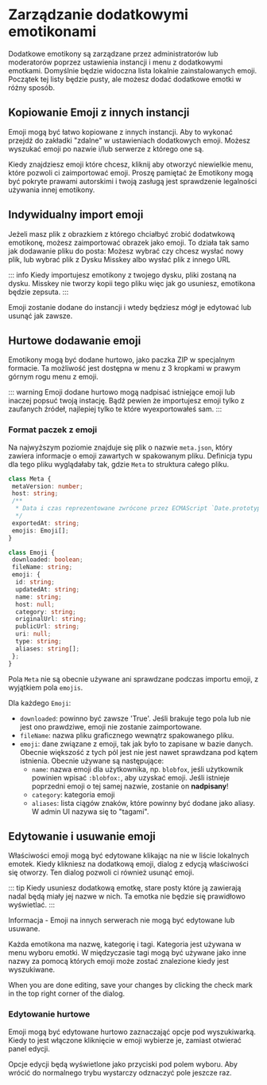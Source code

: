 # Zarządzanie dodatkowymi emotikonami

Dodatkowe emotikony są zarządzane przez administratorów lub moderatorów poprzez ustawienia instancji i menu z dodatkowymi emotkami.
Domyślnie będzie widoczna lista lokalnie zainstalowanych emoji.
Początek tej listy będzie pusty, ale możesz dodać dodatkowe emotki w różny sposób.

## Kopiowanie Emoji z innych instancji

Emoji mogą być łatwo kopiowane z innych instancji.
Aby to wykonać przejdź do zakładki "zdalne" w ustawieniach dodatkowych emoji.
Możesz wyszukać emoji po nazwie i/lub serwerze z którego one są.

Kiedy znajdziesz emoji które chcesz, kliknij aby otworzyć niewielkie menu, które pozwoli ci zaimportować emoji.
Proszę pamiętać że Emotikony mogą być pokryte prawami autorskimi i twoją zasługą jest sprawdzenie legalności używania innej emotikony.

## Indywidualny import emoji

Jeżeli masz plik z obrazkiem z którego chciałbyć zrobić dodatwkową emotikonę, możesz zaimportować obrazek jako emoji.
To działa tak samo jak dodawanie pliku do posta:
Możesz wybrać czy chcesz wysłać nowy plik, lub wybrać plik z Dysku Misskey albo wysłać plik z innego URL

::: info
Kiedy importujesz emotikony z twojego dysku, pliki zostaną na dysku.
Misskey nie tworzy kopii tego pliku więc jak go usuniesz, emotikona będzie zepsuta.
:::

Emoji zostanie dodane do instancji i wtedy będziesz mógł je edytować lub usunąć jak zawsze.

## Hurtowe dodawanie emoji

Emotikony mogą być dodane hurtowo, jako paczka ZIP w specjalnym formacie.
Ta możliwość jest dostępna w menu z 3 kropkami w prawym górnym rogu menu z emoji.

::: warning
Emoji dodane hurtowo mogą nadpisać istniejące emoji lub inaczej popsuć twoją instację.
Bądź pewien że importujesz emoji tylko z zaufanych źródeł, najlepiej tylko te które wyexportowałeś sam.
:::

### Format paczek z emoji

Na najwyższym poziomie znajduje się plik o nazwie `meta.json`, który zawiera informacje o emoji zawartych w spakowanym pliku.
Definicja typu dla tego pliku wyglądałaby tak, gdzie `Meta` to struktura całego pliku.

```typescript
class Meta {
 metaVersion: number;
 host: string;
 /**
  * Data i czas reprezentowane zwrócone przez ECMAScript `Date.prototype.toString`.
  */
 exportedAt: string;
 emojis: Emoji[];
}

class Emoji {
 downloaded: boolean;
 fileName: string;
 emoji: {
  id: string;
  updatedAt: string;
  name: string;
  host: null;
  category: string;
  originalUrl: string;
  publicUrl: string;
  uri: null;
  type: string;
  aliases: string[];
 };
}
```

Pola `Meta` nie są obecnie używane ani sprawdzane podczas importu emoji, z wyjątkiem pola `emojis`.

Dla każdego `Emoji`:

- `downloaded`: powinno być zawsze 'True'. Jeśli brakuje tego pola lub nie jest ono prawdziwe, emoji nie zostanie zaimportowane.
- `fileName`: nazwa pliku graficznego wewnątrz spakowanego pliku.
- `emoji`: dane związane z emoji, tak jak było to zapisane w bazie danych. Obecnie większość z tych pól jest
  nie jest nawet sprawdzana pod kątem istnienia. Obecnie używane są następujące:
  - `name`: nazwa emoji dla użytkownika, np. `blobfox`, jeśli użytkownik powinien wpisać `:blobfox:`, aby uzyskać emoji.
    Jeśli istnieje poprzedni emoji o tej samej nazwie, zostanie on **nadpisany**!
  - `category`: kategoria emoji
  - `aliases`: lista ciągów znaków, które powinny być dodane jako aliasy. W admin UI nazywa się to "tagami".

## Edytowanie i usuwanie emoji

Właściwości emoji mogą być edytowane klikając na nie w liście lokalnych emotek.
Kiedy klikniesz na dodatkową emoji, dialog z edycją właściwości się otworzy.
Ten dialog pozwoli ci również usunąć emoji.

::: tip
Kiedy usuniesz dodatkową emotkę, stare posty które ją zawierają nadal będą miały jej nazwe w nich.
Ta emotka nie będzie się prawidłowo wyświetlać.
:::

Informacja - Emoji na innych serwerach nie mogą być edytowane lub usuwane.

Każda emotikona ma nazwę, kategorię i tagi.
Kategoria jest używana w menu wyboru emotki.
W międzyczasie tagi mogą być używane jako inne nazwy za pomocą których emoji może zostać znalezione kiedy jest wyszukiwane.

When you are done editing, save your changes by clicking the check mark in the top right corner of the dialog.

### Edytowanie hurtowe

Emoji mogą być edytowane hurtowo zaznaczająć opcje pod wyszukiwarką.
Kiedy to jest włączone kliknięcie w emoji wybierze je, zamiast otwierać panel edycji.

Opcje edycji będą wyświetlone jako przyciski pod polem wyboru.
Aby wrócić do normalnego trybu wystarczy odznaczyć pole jeszcze raz.
